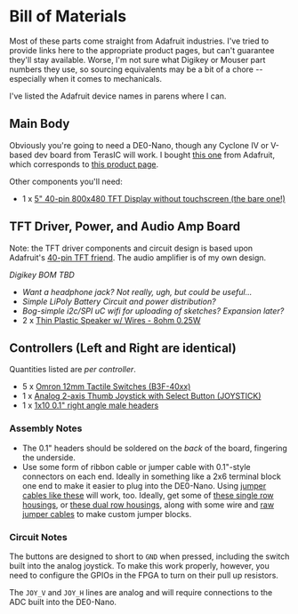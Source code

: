 # Bill of Materials

Most of these parts come straight from Adafruit industries. I've tried to
provide links here to the appropriate product pages, but can't guarantee they'll
stay available. Worse, I'm not sure what Digikey or Mouser part numbers they
use, so sourcing equivalents may be a bit of a chore -- especially when it comes
to mechanicals.

I've listed the Adafruit device names in parens where I can.

## Main Body

Obviously you're going to need a DE0-Nano, though any Cyclone IV or V-based dev
board from TerasIC will work. I bought [this one][DE0-Nano] from Adafruit, which
corresponds to [this product page][TerasIC].

Other components you'll need:

  * 1 x [5" 40-pin 800x480 TFT Display without touchscreen (the bare one!)][body1]
  
[DE0-Nano]: https://www.adafruit.com/product/451
[TerasIC]: http://www.terasic.com.tw/cgi-bin/page/archive.pl?Language=English&CategoryNo=139&No=593&PartNo=1
[body1]: https://www.adafruit.com/product/1680

## TFT Driver, Power, and Audio Amp Board

Note: the TFT driver components and circuit design is based upon Adafruit's
[40-pin TFT friend][tft-friend]. The audio amplifier is of my own design.

*Digikey BOM TBD*
  * *Want a headphone jack? Not really, ugh, but could be useful...*
  * *Simple LiPoly Battery Circuit and power distribution?*
  * *Bog-simple i2c/SPI uC wifi for uploading of sketches? Expansion later?*
  * 2 x [Thin Plastic Speaker w/ Wires - 8ohm 0.25W][audio1]

[tft-friend]: https://github.com/adafruit/Adafruit-40-pin-TFT-Friend
[audio1]: https://www.adafruit.com/product/1891

## Controllers (Left and Right are identical)

Quantities listed are *per controller*.

  * 5 x [Omron 12mm Tactile Switches (B3F-40xx)][cont1]
  * 1 x [Analog 2-axis Thumb Joystick with Select Button (JOYSTICK)][cont2]
  * 1 x [1x10 0.1" right angle male headers][cont3]

[cont1]: https://www.adafruit.com/product/1009
[cont2]: https://www.adafruit.com/product/512
[cont3]: https://www.adafruit.com/product/1540

### Assembly Notes

  * The 0.1" headers should be soldered on the *back* of the board, fingering the
    underside.
  * Use some form of ribbon cable or jumper cable with 0.1"-style connectors on
    each end. Ideally in something like a 2x6 terminal block one end to make it
    easier to plug into the DE0-Nano. Using [jumper cables like these][jumpers]
    will work, too. Ideally, get some
    of [these single row housings][by-one-jumper-housings],
    or [these dual row housings][by-two-jumper-housings], along with some wire
    and [raw jumper cables][raw-jumper-cables] to make custom jumper blocks.
    
[jumpers]: https://www.adafruit.com/product/1950
[by-one-jumper-housings]: https://www.adafruit.com/product/3146
[by-two-jumper-housings]: https://www.adafruit.com/product/3144
[raw-jumper-cables]: https://www.adafruit.com/product/3141

### Circuit Notes

The buttons are designed to short to `GND` when pressed, including the switch
built into the analog joystick. To make this work properly, however, you need to
configure the GPIOs in the FPGA to turn on their pull up resistors.

The `JOY_V` and `JOY_H` lines are analog and will require connections to the ADC
built into the DE0-Nano.
